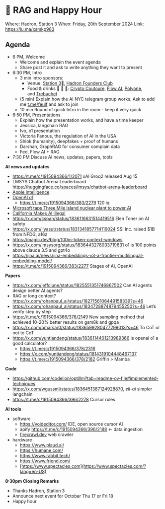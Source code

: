 # 🍓 RAG and Happy Hour

Where: Hadron, Station 3
When: Friday, 20th September 2024
Link: https://lu.ma/xsmkp983


## **Agenda**

- 6 PM, Welcome
    - Welcome and explain the event agenda
    - Share post it and ask to write anything they want to present
- 6:30 PM, Intro
    - 3 min intro sponsors:
        - ​Venue: [Station 3](https://x.com/Station3NYC)🗽, [Hadron Founders Club](https://x.com/Hadronfc)
        - Food & drinks 🌮 🥗 🍻: [Crypto Coutoure,](https://thecryptostylist.com/) [Flow AI](https://x.com/FlowAI_xyz), [Polyone](https://x.com/Polyone_io), and [Trebuchet](https://x.com/TrebuchetNet)
    - (5 min) Explain how the AI NYC telegram group works. Ask to add me [t.me/feulf](http://t.me/feulf) and ask to join
    - 10 min Round of quick Intro in the room - keep it very quick
- 6:50 PM, Presentations
    - Explain how the presentation works, and have a time keeper
    - Jessica, langchain RAG
    - Ivo, o1 presentation
    - Victoria Fanous, the regulation of AI in the USA
    - Shlok (humanity), deepfakes + proof of humans
    - Darshan, GraphRAG for consumer complain data
    - Fed, Flow AI + RAG
- 7:30 PM  Discuss AI news, updates, papers, tools

**AI news and updates**

- https://t.me/c/1915094366/1/2071 xAI Groq2 released Aug 15
- LMSYS Chatbot Arena Leaderboard https://huggingface.co/spaces/lmsys/chatbot-arena-leaderboard
- [Apple Intelligence](https://www.apple.com/apple-intelligence/)
- [OpenAI o1](https://openai.com/o1/)
    - https://t.me/c/1915094366/383/2279 120 iq
- [Microsoft taps Three Mile Island nuclear plant to power AI](https://nypost.com/2024/09/20/business/infamous-three-mile-island-is-back-and-microsoft-wants-its-nuclear-power-to-fuel-ai-ambitions/)
- [California Makes AI illegal](https://techcrunch.com/category/artificial-intelligence/)
- https://x.com/cspan/status/1836116631514419516 Elen Toner on AI safety
- https://x.com/ilyasut/status/1831341857714119024 SSI Inc. raised $1B from NFDG, a16z
- https://magic.dev/blog/100m-token-context-windows
- https://x.com/lmsysorg/status/1836443278033719631 o1 is 100 points above claude 3.5 and gpt4o
- https://jina.ai/news/jina-embeddings-v3-a-frontier-multilingual-embedding-model/
- https://t.me/c/1915094366/383/2277 Stages of AI, OpenAI

**Papers**

- https://x.com/jeffclune/status/1825551351746867502 Can AI agents design better AI agents?
- RAG or long context? https://x.com/rohanpaul_ai/status/1827156106449158339?s=46
- https://x.com/rohanpaul_ai/status/1834728874879455250?s=46 Let’s verify step by step
- https://t.me/c/1915094366/378/2149 New sampling method that achieved 10-20% better results on gsm8k and gpqa
- https://x.com/omarsar0/status/1836599280477299013?s=46 To CoT or not to CoT
- https://x.com/yuntiandeng/status/1836114401213989366 is openai o1 a good calculator?
    - https://t.me/c/1915094366/378/2316
    - https://x.com/yuntiandeng/status/1814319104448467137
    - https://t.me/c/1915094366/378/2182 Griffin > Mamba

**Code**

- https://github.com/codelion/optillm?tab=readme-ov-file#implemented-techniques
- https://x.com/wgussml/status/1836451387124928870, *ell-a*i simpler langchain
- https://t.me/c/1915094366/396/2278 Cursor rules

**AI tools**

- software
    - https://voideditor.com/ IDE, open source cursor AI
    - apify https://t.me/c/1915094366/396/2188 ← data ingestion
    - [firecrawl.dev](https://www.firecrawl.dev/) web crawler
- hardware
    - https://www.plaud.ai/
    - https://humane.com/
    - https://www.rabbit.tech/
    - https://www.friend.com/
    - [https://www.spectacles.com](https://www.spectacles.com/?lang=en-US)
    

**8:30pm Closing Remarks**

- Thanks Hadron, Station 3
- Announce next event for October Thu 17 or Fri 18
- Happy hour